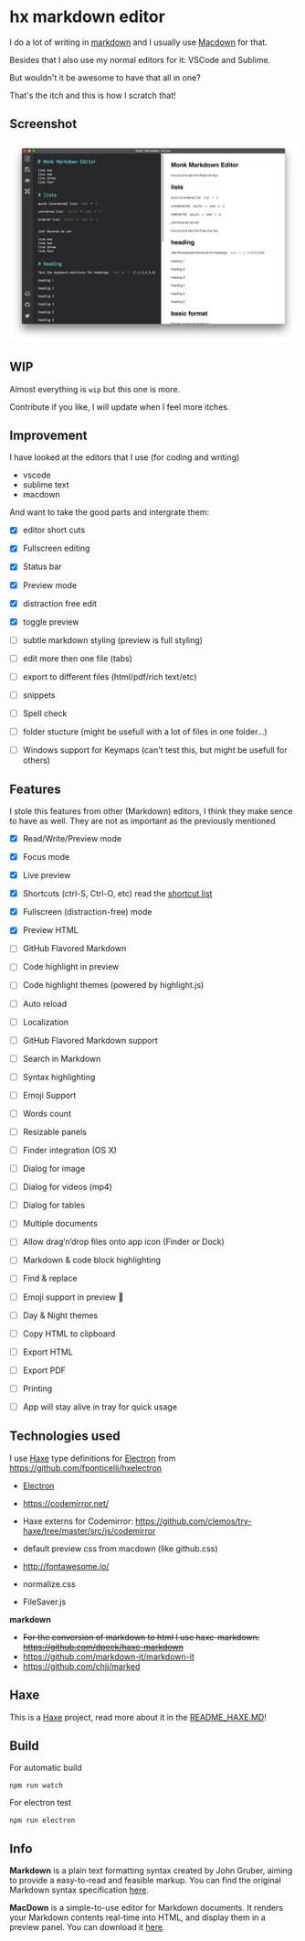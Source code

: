 # hx markdown editor

I do a lot of writing in [markdown](http://daringfireball.net/projects/markdown/syntax) and I usually use [Macdown](http://macdown.uranusjr.com/) for that.

Besides that I also use my normal editors for it: VSCode and Sublime.

But wouldn't it be awesome to have that all in one?

That's the itch and this is how I scratch that!

## Screenshot

[![](wip02.png)](history.md)


## WIP

Almost everything is `wip` but this one is more.

Contribute if you like, I will update when I feel more itches.

## Improvement

I have looked at the editors that I use (for coding and writing)

- vscode
- sublime text
- macdown

And want to take the good parts and intergrate them:

- [X] editor short cuts
- [X] Fullscreen editing
- [X] Status bar
- [X] Preview mode
- [X] distraction free edit
- [X] toggle preview
- [ ] subtle markdown styling (preview is full styling)
- [ ] edit more then one file (tabs)
- [ ] export to different files (html/pdf/rich text/etc)
- [ ] snippets
- [ ] Spell check
- [ ] folder stucture (might be usefull with a lot of files in one folder...)
- [ ] Windows support for Keymaps (can't test this, but might be usefull for others)



## Features

I stole this features from other (Markdown) editors, I think they make sence to have as well.
They are not as important as the previously mentioned

- [X] Read/Write/Preview mode
- [X] Focus mode
- [X] Live preview
- [x] Shortcuts (ctrl-S, Ctrl-O, etc) read the [shortcut list](/src/assets/shortcut.md)
- [x] Fullscreen (distraction-free) mode
- [X] Preview HTML
- [ ] GitHub Flavored Markdown
- [ ] Code highlight in preview
- [ ] Code highlight themes (powered by highlight.js)
- [ ] Auto reload
- [ ] Localization
- [ ] GitHub Flavored Markdown support
- [ ] Search in Markdown
- [ ] Syntax highlighting
- [ ] Emoji Support
- [ ] Words count
- [ ] Resizable panels
- [ ] Finder integration (OS X)
- [ ] Dialog for image
- [ ] Dialog for videos (mp4)
- [ ] Dialog for tables
- [ ] Multiple documents
- [ ] Allow drag’n’drop files onto app icon (Finder or Dock)
- [ ] Markdown & code block highlighting
- [ ] Find & replace
- [ ] Emoji support in preview 🎉
- [ ] Day & Night themes
- [ ] Copy HTML to clipboard
- [ ] Export HTML
- [ ] Export PDF
- [ ] Printing
- [ ] App will stay alive in tray for quick usage



## Technologies used

I use [Haxe](https://haxe.org/) type definitions for [Electron](http://electron.atom.io/) from <https://github.com/fponticelli/hxelectron>

- [Electron](http://electron.atom.io/)
- <https://codemirror.net/>
- Haxe externs for Codemirror: <https://github.com/clemos/try-haxe/tree/master/src/js/codemirror>

- default preview css from macdown (like github.css)
- <http://fontawesome.io/>
- normalize.css
- FileSaver.js

**markdown**

- ~~For the conversion of markdown to html I use haxe-markdown:  <https://github.com/dpeek/haxe-markdown>~~
- https://github.com/markdown-it/markdown-it
- https://github.com/chjj/marked


## Haxe

This is a [Haxe](http://www.haxe.org) project, read more about it in the [README_HAXE.MD](README_HAXE.MD)!



<!--

## Demo Application

Spin up the demo application to see electron in action:

```sh
## Make sure you have Electron installed (you only need to do this once)
npm install -g electron

## Clone repository
git clone https://github.com/fponticelli/hxelectron
cd hxelectron/

## Set the haxelib development directory
haxelib dev electron .

## Build and run the demo application
haxe build.hxml
electron bin/
```
-->

## Build

For automatic build

```
npm run watch
```

For electron test

```
npm run electron
```


## Info


**Markdown** is a plain text formatting syntax created by John Gruber, aiming to provide a easy-to-read and feasible markup. You can find the original Markdown syntax specification [here](http://daringfireball.net/projects/markdown/syntax).


**MacDown** is a simple-to-use editor for Markdown documents. It renders your Markdown contents real-time into HTML, and display them in a preview panel. You can download it [here](http://macdown.uranusjr.com/).



